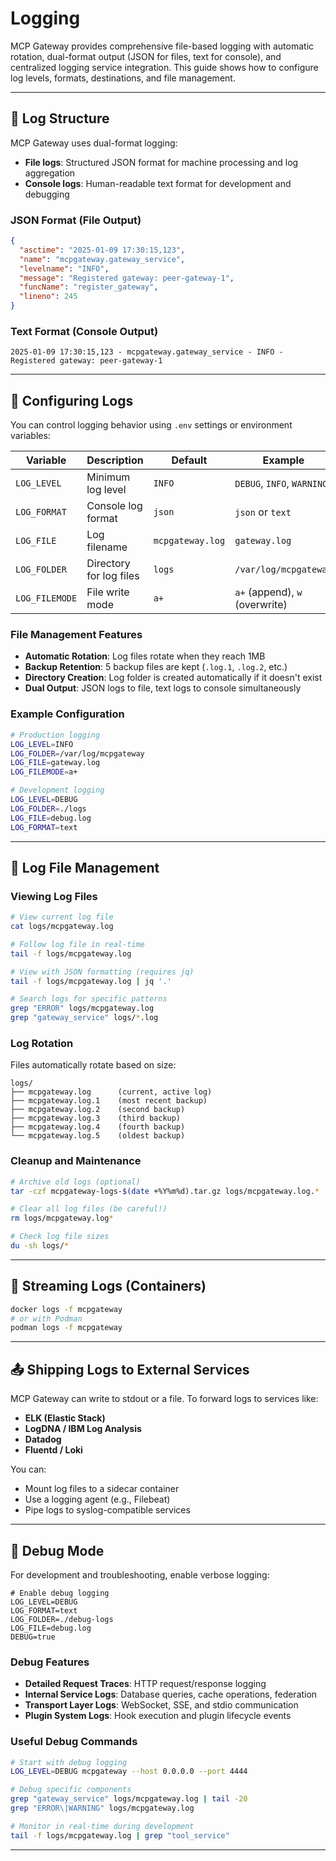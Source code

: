 # Logging

MCP Gateway provides comprehensive file-based logging with automatic rotation, dual-format output (JSON for files, text for console), and centralized logging service integration. This guide shows how to configure log levels, formats, destinations, and file management.

---

## 🧾 Log Structure

MCP Gateway uses dual-format logging:

- **File logs**: Structured JSON format for machine processing and log aggregation
- **Console logs**: Human-readable text format for development and debugging

### JSON Format (File Output)
```json
{
  "asctime": "2025-01-09 17:30:15,123",
  "name": "mcpgateway.gateway_service",
  "levelname": "INFO",
  "message": "Registered gateway: peer-gateway-1",
  "funcName": "register_gateway",
  "lineno": 245
}
```

### Text Format (Console Output)
```
2025-01-09 17:30:15,123 - mcpgateway.gateway_service - INFO - Registered gateway: peer-gateway-1
```

---

## 🔧 Configuring Logs

You can control logging behavior using `.env` settings or environment variables:

| Variable       | Description                    | Default           | Example                     |
| -------------- | ------------------------------ | ----------------- | --------------------------- |
| `LOG_LEVEL`    | Minimum log level              | `INFO`            | `DEBUG`, `INFO`, `WARNING`  |
| `LOG_FORMAT`   | Console log format             | `json`            | `json` or `text`            |
| `LOG_FILE`     | Log filename                   | `mcpgateway.log`  | `gateway.log`               |
| `LOG_FOLDER`   | Directory for log files        | `logs`            | `/var/log/mcpgateway`       |
| `LOG_FILEMODE` | File write mode                | `a+`              | `a+` (append), `w` (overwrite) |

### File Management Features

- **Automatic Rotation**: Log files rotate when they reach 1MB
- **Backup Retention**: 5 backup files are kept (`.log.1`, `.log.2`, etc.)
- **Directory Creation**: Log folder is created automatically if it doesn't exist
- **Dual Output**: JSON logs to file, text logs to console simultaneously

### Example Configuration

```bash
# Production logging
LOG_LEVEL=INFO
LOG_FOLDER=/var/log/mcpgateway
LOG_FILE=gateway.log
LOG_FILEMODE=a+

# Development logging
LOG_LEVEL=DEBUG
LOG_FOLDER=./logs
LOG_FILE=debug.log
LOG_FORMAT=text
```

---

## 📂 Log File Management

### Viewing Log Files

```bash
# View current log file
cat logs/mcpgateway.log

# Follow log file in real-time  
tail -f logs/mcpgateway.log

# View with JSON formatting (requires jq)
tail -f logs/mcpgateway.log | jq '.'

# Search logs for specific patterns
grep "ERROR" logs/mcpgateway.log
grep "gateway_service" logs/*.log
```

### Log Rotation

Files automatically rotate based on size:

```
logs/
├── mcpgateway.log      (current, active log)
├── mcpgateway.log.1    (most recent backup)  
├── mcpgateway.log.2    (second backup)
├── mcpgateway.log.3    (third backup)
├── mcpgateway.log.4    (fourth backup)
└── mcpgateway.log.5    (oldest backup)
```

### Cleanup and Maintenance

```bash
# Archive old logs (optional)
tar -czf mcpgateway-logs-$(date +%Y%m%d).tar.gz logs/mcpgateway.log.*

# Clear all log files (be careful!)
rm logs/mcpgateway.log*

# Check log file sizes
du -sh logs/*
```

---

## 📡 Streaming Logs (Containers)

```bash
docker logs -f mcpgateway
# or with Podman
podman logs -f mcpgateway
```

---

## 📤 Shipping Logs to External Services

MCP Gateway can write to stdout or a file. To forward logs to services like:

* **ELK (Elastic Stack)**
* **LogDNA / IBM Log Analysis**
* **Datadog**
* **Fluentd / Loki**

You can:

* Mount log files to a sidecar container
* Use a logging agent (e.g., Filebeat)
* Pipe logs to syslog-compatible services

---

## 🧪 Debug Mode

For development and troubleshooting, enable verbose logging:

```env
# Enable debug logging
LOG_LEVEL=DEBUG
LOG_FORMAT=text
LOG_FOLDER=./debug-logs
LOG_FILE=debug.log
DEBUG=true
```

### Debug Features

- **Detailed Request Traces**: HTTP request/response logging
- **Internal Service Logs**: Database queries, cache operations, federation
- **Transport Layer Logs**: WebSocket, SSE, and stdio communication
- **Plugin System Logs**: Hook execution and plugin lifecycle events

### Useful Debug Commands

```bash
# Start with debug logging
LOG_LEVEL=DEBUG mcpgateway --host 0.0.0.0 --port 4444

# Debug specific components
grep "gateway_service" logs/mcpgateway.log | tail -20
grep "ERROR\|WARNING" logs/mcpgateway.log

# Monitor in real-time during development
tail -f logs/mcpgateway.log | grep "tool_service"
```

---
